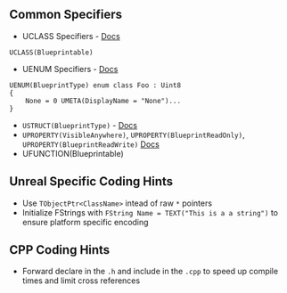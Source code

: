 ## Common Specifiers

* UCLASS Specifiers - [Docs](https://docs.unrealengine.com/4.26/en-US/ProgrammingAndScripting/GameplayArchitecture/Classes/Specifiers/)

`UCLASS(Blueprintable)` 

* UENUM Specifiers - [Docs](https://benui.ca/unreal/uenum-umeta/)
```
UENUM(BlueprintType) enum class Foo : Uint8
{
    None = 0 UMETA(DisplayName = "None")...
}
```

* `USTRUCT(BlueprintType)` - [Docs](https://docs.unrealengine.com/4.26/en-US/ProgrammingAndScripting/GameplayArchitecture/Structs/Specifiers/)
* `UPROPERTY(VisibleAnywhere)`, `UPROPERTY(BlueprintReadOnly)`, `UPROPERTY(BlueprintReadWrite)` [Docs](https://docs.unrealengine.com/4.26/en-US/ProgrammingAndScripting/GameplayArchitecture/Properties/Specifiers/)
* UFUNCTION(Blueprintable)

## Unreal Specific Coding Hints

* Use `TObjectPtr<ClassName>` intead of raw `*` pointers
* Initialize FStrings with `FString Name = TEXT("This is a a string")` to ensure platform specific encoding

## CPP Coding Hints
* Forward declare in the `.h` and include in the `.cpp` to speed up compile times and limit cross references
